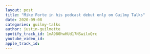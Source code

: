 ```yaml
---
layout: post
title: "Mike Forte in his podcast debut only on Guilmy Talks"
date: 2020-09-08
categories: guilmy-talks
author: justin-guilmette
spotify_track_id: 1mA980hwHUd17NSwilxQrc
youtube_video_id: 
apple_track_id: 
---
```

